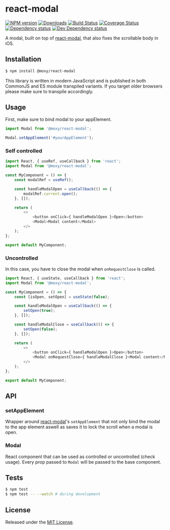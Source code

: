 # react-modal

[![NPM version][npm-image]][npm-url] [![Downloads][downloads-image]][npm-url] [![Build Status][travis-image]][travis-url] [![Coverage Status][codecov-image]][codecov-url] [![Dependency status][david-dm-image]][david-dm-url] [![Dev Dependency status][david-dm-dev-image]][david-dm-dev-url]

[npm-url]:https://npmjs.org/package/@moxy/react-modal
[downloads-image]:https://img.shields.io/npm/dm/@moxy/react-modal.svg
[npm-image]:https://img.shields.io/npm/v/@moxy/react-modal.svg
[travis-url]:https://travis-ci.org/moxystudio/react-modal
[travis-image]:https://img.shields.io/travis/moxystudio/react-modal/master.svg
[codecov-url]:https://codecov.io/gh/moxystudio/react-modal
[codecov-image]:https://img.shields.io/codecov/c/github/moxystudio/react-modal/master.svg
[david-dm-url]:https://david-dm.org/moxystudio/react-modal
[david-dm-image]:https://img.shields.io/david/moxystudio/react-modal.svg
[david-dm-dev-url]:https://david-dm.org/moxystudio/react-modal?type=dev
[david-dm-dev-image]:https://img.shields.io/david/dev/moxystudio/react-modal.svg

A modal, built on top of [react-modal](https://github.com/reactjs/react-modal), that also fixes the scrollable body in iOS.

## Installation

```sh
$ npm install @moxy/react-modal
```

This library is written in modern JavaScript and is published in both CommonJS and ES module transpiled variants. If you target older browsers please make sure to transpile accordingly.


## Usage

First, make sure to bind modal to your appElement.

```js
import Modal from '@moxy/react-modal';

Modal.setAppElement('#yourAppElement');
```

### Self controlled

```js
import React, { useRef, useCallback } from 'react';
import Modal from '@moxy/react-modal';

const MyComponent = () => {
    const modalRef = useRef();

    const handleModalOpen = useCallback(() => {
        modalRef.current.open();
    }, []);

    return (
        <>
            <button onClick={ handleModalOpen }>Open</button>
            <Modal>Modal content</Modal>
        </>
    );
};

export default MyComponent;
```

### Uncontrolled

In this case, you have to close the modal when `onRequestClose` is called.

```js
import React, { useState, useCallback } from 'react';
import Modal from '@moxy/react-modal';

const MyComponent = () => {
    const [isOpen, setOpen] = useState(false);

    const handleModalOpen = useCallback(() => {
        setOpen(true);
    }, []);

    const handleModalClose = useCallback(() => {
        setOpen(false);
    }, []);

    return (
        <>
            <button onClick={ handleModalOpen }>Open</button>
            <Modal onRequestClose={ handleModalClose }>Modal content</Modal>
        </>
    );
};

export default MyComponent;
```

## API

### setAppElement

Wrapper around [react-modal](https://github.com/reactjs/react-modal)'s `setAppElement` that not only bind the modal to the app element aswell as saves it to lock the scroll when a modal is open.

### Modal

React component that can be used as controlled or uncontrolled (check usage).
Every prop passed to `Modal` will be passed to the base component.

## Tests

```sh
$ npm test
$ npm test -- --watch # during development
```


## License

Released under the [MIT License](https://www.opensource.org/licenses/mit-license.php).
